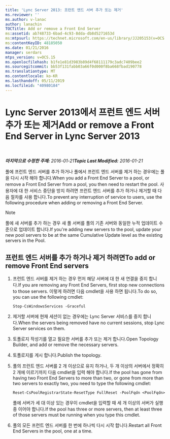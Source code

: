 ```yaml
---
title: 'Lync Server 2013: 프런트 엔드 서버 추가 또는 제거'
ms.reviewer: ''
ms.author: v-lanac
author: lanachin
TOCTitle: Add or remove a Front End Server
ms:assetid: ab748733-6bad-4c93-8dda-db8d5271653d
ms:mtpsurl: https://technet.microsoft.com/en-us/library/JJ205153(v=OCS.15)
ms:contentKeyID: 48185050
ms.date: 01/21/2016
manager: serdars
mtps_version: v=OCS.15
ms.openlocfilehash: b1fe1e81d3983b89d4f68111179c3adc7409bee2
ms.sourcegitcommit: bb53f131fabb03a66f0d000f8ba668fbad190778
ms.translationtype: MT
ms.contentlocale: ko-KR
ms.lasthandoff: 05/11/2019
ms.locfileid: "40980184"
---
```

<div data-xmlns="http://www.w3.org/1999/xhtml">

<div class="topic" data-xmlns="http://www.w3.org/1999/xhtml" data-msxsl="urn:schemas-microsoft-com:xslt" data-cs="http://msdn.microsoft.com/en-us/">

<div data-asp="http://msdn2.microsoft.com/asp">

# <a name="add-or-remove-a-front-end-server-in-lync-server-2013"></a><span data-ttu-id="24350-102">Lync Server 2013에서 프런트 엔드 서버 추가 또는 제거</span><span class="sxs-lookup"><span data-stu-id="24350-102">Add or remove a Front End Server in Lync Server 2013</span></span>

</div>

<div id="mainSection">

<div id="mainBody">

<span> </span>

<span data-ttu-id="24350-103">_**마지막으로 수정한 주제:** 2016-01-21_</span><span class="sxs-lookup"><span data-stu-id="24350-103">_**Topic Last Modified:** 2016-01-21_</span></span>

<span data-ttu-id="24350-104">풀에 프런트 엔드 서버를 추가 하거나 풀에서 프런트 엔드 서버를 제거 하는 경우에는 풀을 다시 시작 해야 합니다.</span><span class="sxs-lookup"><span data-stu-id="24350-104">When you add a Front End Server to a pool, or remove a Front End Server from a pool, you then need to restart the pool.</span></span> <span data-ttu-id="24350-105">사용자에 대 한 서비스 중단을 방지 하려면 프런트 엔드 서버를 추가 하거나 제거할 때 다음 절차를 사용 합니다.</span><span class="sxs-lookup"><span data-stu-id="24350-105">To prevent any interruption of service to users, use the following procedure when adding or removing a Front End Server.</span></span>

<div>


> [!NOTE]  
> <span data-ttu-id="24350-106">풀에 새 서버를 추가 하는 경우 새 풀 서버를 풀의 기존 서버와 동일한 누적 업데이트 수준으로 업데이트 합니다.</span><span class="sxs-lookup"><span data-stu-id="24350-106">If you're adding new servers to the pool, update your new pool servers to be at the same Cumulative Update level as the existing servers in the Pool.</span></span>



</div>

<div>

## <a name="to-add-or-remove-front-end-servers"></a><span data-ttu-id="24350-107">프런트 엔드 서버를 추가 하거나 제거 하려면</span><span class="sxs-lookup"><span data-stu-id="24350-107">To add or remove Front End servers</span></span>

1.  <span data-ttu-id="24350-108">프런트 엔드 서버를 제거 하는 경우 먼저 해당 서버에 대 한 새 연결을 중지 합니다.</span><span class="sxs-lookup"><span data-stu-id="24350-108">If you are removing any Front End Servers, first stop new connections to those servers.</span></span> <span data-ttu-id="24350-109">이렇게 하려면 다음 cmdlet을 사용 하면 됩니다.</span><span class="sxs-lookup"><span data-stu-id="24350-109">To do so, you can use the following cmdlet:</span></span>
    
        Stop-CsWindowsServices -Graceful

2.  <span data-ttu-id="24350-110">제거할 서버에 현재 세션이 없는 경우에는 Lync Server 서비스를 중지 합니다.</span><span class="sxs-lookup"><span data-stu-id="24350-110">When the servers being removed have no current sessions, stop Lync Server services on them.</span></span>

3.  <span data-ttu-id="24350-111">토폴로지 작성기를 열고 필요한 서버를 추가 또는 제거 합니다.</span><span class="sxs-lookup"><span data-stu-id="24350-111">Open Topology Builder, and add or remove the necessary servers.</span></span>

4.  <span data-ttu-id="24350-112">토폴로지를 게시 합니다.</span><span class="sxs-lookup"><span data-stu-id="24350-112">Publish the topology.</span></span>

5.  <span data-ttu-id="24350-113">풀의 프런트 엔드 서버를 2 개 이상으로 유지 하거나, 두 개 이상의 서버에서 정확히 2 개에 이르기까지 다음 cmdlet을 입력 해야 합니다.</span><span class="sxs-lookup"><span data-stu-id="24350-113">If the pool has gone from having two Front End Servers to more than two, or gone from more than two servers to exactly two, you need to type the following cmdlet:</span></span>
    
        Reset-CsPoolRegistrarState-ResetType FullReset -PoolFqdn <PoolFqdn>
    
    <span data-ttu-id="24350-114">풀에 서버가 세 대 이상 있는 경우이 cmdlet을 입력할 때 세 개 이상의 서버가 실행 중 이어야 합니다.</span><span class="sxs-lookup"><span data-stu-id="24350-114">If the pool has three or more servers, then at least three of those servers must be running when you type this cmdlet.</span></span>

6.  <span data-ttu-id="24350-115">풀의 모든 프런트 엔드 서버를 한 번에 하나씩 다시 시작 합니다.</span><span class="sxs-lookup"><span data-stu-id="24350-115">Restart all Front End Servers in the pool, one at a time.</span></span>

</div>

</div>

<span> </span>

</div>

</div>

</div>

